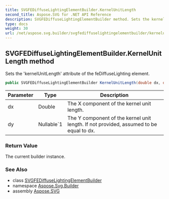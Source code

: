 ```yaml
---
title: SVGFEDiffuseLightingElementBuilder.KernelUnitLength
second_title: Aspose.SVG for .NET API Reference
description: SVGFEDiffuseLightingElementBuilder method. Sets the kernelUnitLength attribute of the feDiffuseLighting element
type: docs
weight: 30
url: /net/aspose.svg.builder/svgfediffuselightingelementbuilder/kernelunitlength/
---
```

## SVGFEDiffuseLightingElementBuilder.KernelUnitLength method

Sets the 'kernelUnitLength' attribute of the feDiffuseLighting element.

```csharp
public SVGFEDiffuseLightingElementBuilder KernelUnitLength(double dx, double? dy = null)
```

| Parameter | Type | Description |
| --- | --- | --- |
| dx | Double | The X component of the kernel unit length. |
| dy | Nullable`1 | The Y component of the kernel unit length. If not provided, assumed to be equal to dx. |

### Return Value

The current builder instance.

### See Also

* class [SVGFEDiffuseLightingElementBuilder](../)
* namespace [Aspose.Svg.Builder](../../../aspose.svg.builder/)
* assembly [Aspose.SVG](../../../)
